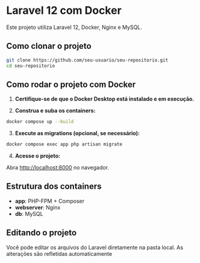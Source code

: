# Laravel 12 com Docker

Este projeto utiliza Laravel 12, Docker, Nginx e MySQL.

## Como clonar o projeto

```sh
git clone https://github.com/seu-usuario/seu-repositorio.git
cd seu-repositorio
```

## Como rodar o projeto com Docker

1. **Certifique-se de que o Docker Desktop está instalado e em execução.**

2. **Construa e suba os containers:**

```sh
docker compose up --build
```

3. **Execute as migrations (opcional, se necessário):**

```sh
docker compose exec app php artisan migrate
```

4. **Acesse o projeto:**

Abra [http://localhost:8000](http://localhost:8000) no navegador.

## Estrutura dos containers

- **app**: PHP-FPM + Composer
- **webserver**: Nginx
- **db**: MySQL

## Editando o projeto

Você pode editar os arquivos do Laravel diretamente na pasta local. As alterações são refletidas automaticamente